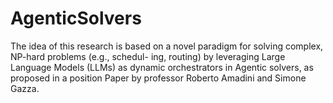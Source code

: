 # AgenticSolvers
The idea of this research is based on a novel paradigm for solving complex, NP-hard problems (e.g., schedul- ing, routing) by leveraging Large Language Models (LLMs) as dynamic orchestrators in Agentic solvers, as proposed in a position Paper by professor Roberto Amadini and Simone Gazza.
